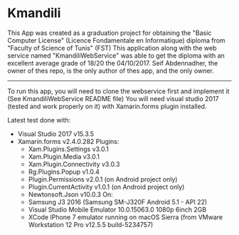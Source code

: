 # Kmandili
This App was created as a graduation project for obtaining the "Basic Computer License" (Licence Fondamentale en Informatique) diploma from "Faculty of Science of Tunis" (FST)
This application along with the web service named "KmandiliWebService" was able to get the diploma with an excellent average grade of 18/20 the 04/10/2017.
Seif Abdennadher, the owner of thes repo, is the only author of thes app, and the only owner.

******************************************************************************************************************************************

To run this app, you will need to clone the webservice first and implement it (See KmandiliWebService README file)
You will need visual studio 2017 (tested and work properly on it) with Xamarin.forms plugin installed.

Latest test done with:
 - Visual Studio 2017 v15.3.5
 - Xamarin.forms v2.4.0.282
 Plugins:
    - Xam.Plugins.Settings v3.0.1
    - Xam.Plugin.Media v3.0.1
    - Xam.Plugin.Connectivity v3.0.3
    - Rg.Plugins.Popup v1.0.4
    - Plugin.Permissions v2.0.1 (on Android project only)
    - Plugin.CurrentActivity v1.0.1 (on Android project only)
    - Newtonsoft.Json v10.0.3
 On:
    - Samsung J3 2016 (Samsung SM-J320F Android 5.1 - API 22)
    - Visual Studio Mobile Emulator 10.0.15063.0 1080p 6inch 2GB
    - XCode IPhone 7 emulator running on macOS Sierra (from VMware Workstation 12 Pro v12.5.5 build-5234757)
